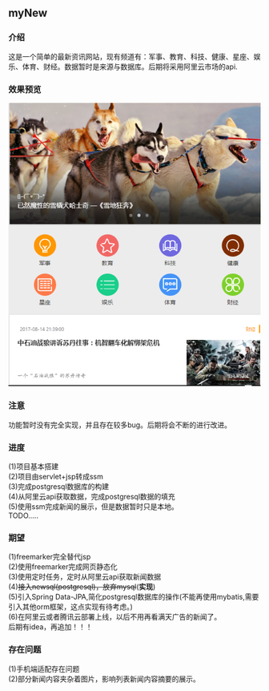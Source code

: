 ## myNew
### 介绍
这是一个简单的最新资讯网站，现有频道有：军事、教育、科技、健康、星座、娱乐、体育、财经。数据暂时是来源与数据库。后期将采用阿里云市场的api.
### 效果预览
![首页图](/images/main.png)
### 注意
功能暂时没有完全实现，并且存在较多bug。后期将会不断的进行改进。
### 进度
(1)项目基本搭建<br/>
(2)项目由servlet+jsp转成ssm<br />
(3)完成postgresql数据库的构建<br />
(4)从阿里云api获取数据，完成postgresql数据的填充<br />
(5)使用ssm完成新闻的展示，但是数据暂时只是本地。<br />
TODO.....
### 期望
(1)freemarker完全替代jsp<br />
(2)使用freemarker完成网页静态化<br />
(3)使用定时任务，定时从阿里云api获取新闻数据<br />
(4)<del>接入newsql(postgresql)，放弃mysql</del>(**实现**)<br />
(5)引入Spring Data-JPA,简化postgresql数据库的操作(不能再使用mybatis,需要引入其他orm框架，这点实现有待考虑。)<br />
(6)在阿里云或者腾讯云部署上线，以后不用再看满天广告的新闻了。<br />
后期有idea，再追加！！！
### 存在问题
(1)手机端适配存在问题<br />
(2)部分新闻内容夹杂着图片，影响列表新闻内容摘要的展示。